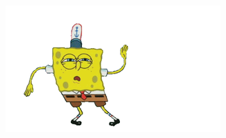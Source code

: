 <div align="center">
    <img src="https://github.com/dmosc/dmosc/blob/main/static/spongebob-dancing.gif" alt="\n" align="center">
</div>
